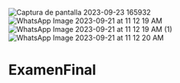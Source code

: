![Captura de pantalla 2023-09-23 165932](https://github.com/Ritamishell/ExamenFinal/assets/135658559/2b5ddd6b-9e1f-4f1e-9376-91ca5ebb4b4d)
![WhatsApp Image 2023-09-21 at 11 12 19 AM](https://github.com/Ritamishell/ExamenFinal/assets/135658559/b82ab4ce-b96d-4205-948e-490a9489b2c1)
![WhatsApp Image 2023-09-21 at 11 12 19 AM (1)](https://github.com/Ritamishell/ExamenFinal/assets/135658559/6c23afad-13de-454b-bebb-ca2e6d144389)
![WhatsApp Image 2023-09-21 at 11 12 20 AM](https://github.com/Ritamishell/ExamenFinal/assets/135658559/b59230ad-e1dd-4097-bd80-fe860681d967)
# ExamenFinal
